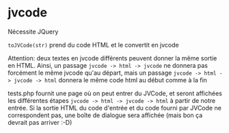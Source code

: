# jvcode

Nécessite JQuery

`toJVCode(str)` prend du code HTML et le convertit en jvcode

Attention: deux textes en jvcode différents peuvent donner la même sortie en HTML. Ainsi, un passage `jvcode -> html -> jvcode` ne donnera pas forcément le même jvcode qu'au départ, mais un passage `jvcode -> html -> jvcode -> html` donnera le même code html au début comme à la fin

tests.php fournit une page où on peut entrer du JVCode, et seront affichées les différentes étapes `jvcode -> html -> jvcode -> html` à partir de notre entrée. Si la sortie HTML du code d'entrée et du code fourni par JVCode ne correspondent pas, une boîte de dialogue sera affichée (mais bon ça devrait pas arriver :-D)
